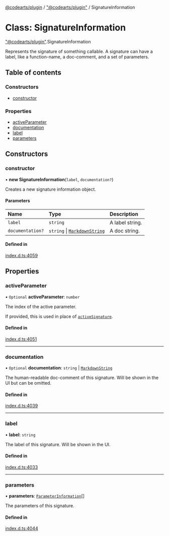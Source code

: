 [@codearts/plugin](../README.md) / ["@codearts/plugin"](../modules/_codearts_plugin_.md) / SignatureInformation

# Class: SignatureInformation

["@codearts/plugin"](../modules/_codearts_plugin_.md).SignatureInformation

Represents the signature of something callable. A signature
can have a label, like a function-name, a doc-comment, and
a set of parameters.

## Table of contents

### Constructors

- [constructor](codearts_plugin_.SignatureInformation.md#constructor)

### Properties

- [activeParameter](codearts_plugin_.SignatureInformation.md#activeparameter)
- [documentation](codearts_plugin_.SignatureInformation.md#documentation)
- [label](codearts_plugin_.SignatureInformation.md#label)
- [parameters](codearts_plugin_.SignatureInformation.md#parameters)

## Constructors

### constructor

• **new SignatureInformation**(`label`, `documentation?`)

Creates a new signature information object.

#### Parameters

| Name | Type | Description |
| :------ | :------ | :------ |
| `label` | `string` | A label string. |
| `documentation?` | `string` \| [`MarkdownString`](codearts_plugin_.MarkdownString.md) | A doc string. |

#### Defined in

[index.d.ts:4059](https://github.com/huaweicloud/cloudide-plugin-api/blob/03b481c/index.d.ts#L4059)

## Properties

### activeParameter

• `Optional` **activeParameter**: `number`

The index of the active parameter.

If provided, this is used in place of [`activeSignature`](codearts_plugin_.SignatureHelp.md#activesignature).

#### Defined in

[index.d.ts:4051](https://github.com/huaweicloud/cloudide-plugin-api/blob/03b481c/index.d.ts#L4051)

___

### documentation

• `Optional` **documentation**: `string` \| [`MarkdownString`](codearts_plugin_.MarkdownString.md)

The human-readable doc-comment of this signature. Will be shown
in the UI but can be omitted.

#### Defined in

[index.d.ts:4039](https://github.com/huaweicloud/cloudide-plugin-api/blob/03b481c/index.d.ts#L4039)

___

### label

• **label**: `string`

The label of this signature. Will be shown in
the UI.

#### Defined in

[index.d.ts:4033](https://github.com/huaweicloud/cloudide-plugin-api/blob/03b481c/index.d.ts#L4033)

___

### parameters

• **parameters**: [`ParameterInformation`](codearts_plugin_.ParameterInformation.md)[]

The parameters of this signature.

#### Defined in

[index.d.ts:4044](https://github.com/huaweicloud/cloudide-plugin-api/blob/03b481c/index.d.ts#L4044)
